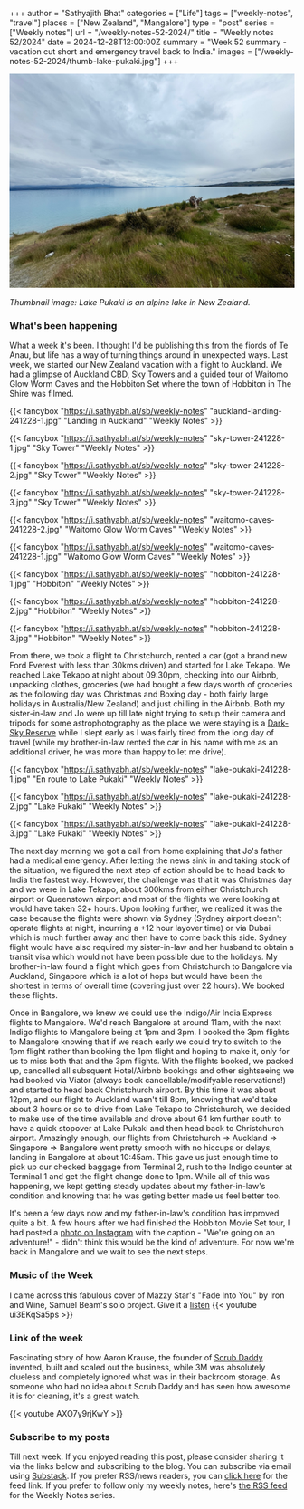 +++
author = "Sathyajith Bhat"
categories = ["Life"]
tags = ["weekly-notes", "travel"]
places = ["New Zealand", "Mangalore"] 
type = "post"
series = ["Weekly notes"]
url = "/weekly-notes-52-2024/"
title = "Weekly notes 52/2024"
date = 2024-12-28T12:00:00Z
summary = "Week 52 summary - vacation cut short and emergency travel back to India."
images = ["/weekly-notes-52-2024/thumb-lake-pukaki.jpg"]
+++

![](thumb-lake-pukaki.jpg)

_Thumbnail image: Lake Pukaki is an alpine lake in New Zealand._

### What's been happening

What a week it's been. I thought I'd be publishing this from the fiords of Te Anau, but life has a way of turning things around in unexpected ways. Last week, we started our New Zealand vacation with a flight to Auckland. We had a glimpse of Auckland CBD, Sky Towers and a guided tour of Waitomo Glow Worm Caves and the Hobbiton Set where the town of Hobbiton in The Shire was filmed.

{{< fancybox "https://i.sathyabh.at/sb/weekly-notes" "auckland-landing-241228-1.jpg" "Landing in Auckland" "Weekly Notes" >}}

{{< fancybox "https://i.sathyabh.at/sb/weekly-notes" "sky-tower-241228-1.jpg" "Sky Tower" "Weekly Notes" >}}

{{< fancybox "https://i.sathyabh.at/sb/weekly-notes" "sky-tower-241228-2.jpg" "Sky Tower" "Weekly Notes" >}}

{{< fancybox "https://i.sathyabh.at/sb/weekly-notes" "sky-tower-241228-3.jpg" "Sky Tower" "Weekly Notes" >}}

{{< fancybox "https://i.sathyabh.at/sb/weekly-notes" "waitomo-caves-241228-2.jpg" "Waitomo Glow Worm Caves" "Weekly Notes" >}}

{{< fancybox "https://i.sathyabh.at/sb/weekly-notes" "waitomo-caves-241228-1.jpg" "Waitomo Glow Worm Caves" "Weekly Notes" >}}

{{< fancybox "https://i.sathyabh.at/sb/weekly-notes" "hobbiton-241228-1.jpg" "Hobbiton" "Weekly Notes" >}}

{{< fancybox "https://i.sathyabh.at/sb/weekly-notes" "hobbiton-241228-2.jpg" "Hobbiton" "Weekly Notes" >}}

{{< fancybox "https://i.sathyabh.at/sb/weekly-notes" "hobbiton-241228-3.jpg" "Hobbiton" "Weekly Notes" >}}

From there, we took a flight to Christchurch, rented a car (got a brand new Ford Everest with less than 30kms driven) and started for Lake Tekapo. We reached Lake Tekapo at night about 09:30pm, checking into our Airbnb, unpacking clothes, groceries (we had bought a few days worth of groceries as the following day was Christmas and Boxing day - both fairly large holidays in Australia/New Zealand) and just chilling in the Airbnb. Both my sister-in-law and Jo were up till late night trying to setup their camera and tripods for some astrophotography as the place we were staying is a [Dark-Sky Reserve](https://en.wikipedia.org/wiki/Dark-sky_preserve) while I slept early as I was fairly tired from the long day of travel (while my brother-in-law rented the car in his name with me as an additional driver, he was more than happy to let me drive).

{{< fancybox "https://i.sathyabh.at/sb/weekly-notes" "lake-pukaki-241228-1.jpg" "En route to Lake Pukaki" "Weekly Notes" >}}

{{< fancybox "https://i.sathyabh.at/sb/weekly-notes" "lake-pukaki-241228-2.jpg" "Lake Pukaki" "Weekly Notes" >}}

{{< fancybox "https://i.sathyabh.at/sb/weekly-notes" "lake-pukaki-241228-3.jpg" "Lake Pukaki" "Weekly Notes" >}}

The next day morning we got a call from home explaining that Jo's father had a medical emergency. After letting the news sink in and taking stock of the situation, we figured the next step of action should be to head back to India the fastest way. However, the challenge was that it was Christmas day and we were in Lake Tekapo, about 300kms from either Christchurch airport or Queenstown airport and most of the flights we were looking at would have taken 32+ hours. Upon looking further, we realized it was the case because the flights were shown via Sydney (Sydney airport doesn't operate flights at night, incurring a +12 hour layover time) or via Dubai which is much further away and then have to come back this side. Sydney flight would have also required my sister-in-law and her husband to obtain a transit visa which would not have been possible due to the holidays. My brother-in-law found a flight which goes from Christchurch to Bangalore via Auckland, Singapore which is a lot of hops but would have been the shortest in terms of overall time (covering just over 22 hours). We booked these flights.

Once in Bangalore, we knew we could use the Indigo/Air India Express flights to Mangalore. We'd reach Bangalore at around 11am, with the next Indigo flights to Mangalore being at 1pm and 3pm. I booked the 3pm flights to Mangalore knowing that if we reach early we could try to switch to the 1pm flight rather than booking the 1pm flight and hoping to make it, only for us to miss both that and the 3pm flights. With the flights booked, we packed up, cancelled all subsquent Hotel/Airbnb bookings and other sightseeing we had booked via Viator (always book cancellable/modifyable reservations!) and started to head back Christchurch airport. By this time it was about 12pm, and our flight to Auckland wasn't till 8pm, knowing that we'd take about 3 hours or so to drive from Lake Tekapo to Christchurch, we decided to make use of the time available and drove about 64 km further south to have a quick stopover at Lake Pukaki and then head back to Christchurch airport. Amazingly enough, our flights from Christchurch => Auckland => Singapore => Bangalore went pretty smooth with no hiccups or delays, landing in Bangalore at about 10:45am. This gave us just enough time to pick up our checked baggage from Terminal 2, rush to the Indigo counter at Terminal 1 and get the flight change done to 1pm. While all of this was happening, we kept getting steady updates about my father-in-law's condition and knowing that he was geting better made us feel better too.

It's been a few days now and my father-in-law's condition has improved quite a bit. A few hours after we had finished the Hobbiton Movie Set tour, I had posted a [photo on Instagram](https://www.instagram.com/sathyabhat/p/DD8PTBYTxIS/) with the caption - "We're going on an adventure!" - didn't think this would be the kind of adventure. For now we're back in Mangalore and we wait to see the next steps.

### Music of the Week

I came across this fabulous cover of Mazzy Star's "Fade Into You" by Iron and Wine, Samuel Beam's solo project. Give it a [listen](https://youtu.be/ui3EKqSa5ps)
{{< youtube ui3EKqSa5ps >}}

### Link of the week

Fascinating story of how Aaron Krause, the founder of [Scrub Daddy](https://en.wikipedia.org/wiki/Scrub_Daddy) invented, built and scaled out the business, while 3M was absolutely clueless and completely ignored what was in their backroom storage. As someone who had no idea about Scrub Daddy and has seen how awesome it is for cleaning, it's a great watch.

{{< youtube AXO7y9rjKwY >}}

### Subscribe to my posts

Till next week. If you enjoyed reading this post, please consider sharing it via the links below and subscribing to the blog. You can subscribe via email using [Substack](https://sathyabhat.substack.com/). If you prefer RSS/news readers, you can [click here](https://sathyabh.at/index.xml) for the feed link. If you prefer to follow only my weekly notes, here's [the RSS feed](https://sathyabh.at/series/weekly-notes/index.xml) for the Weekly Notes series.
